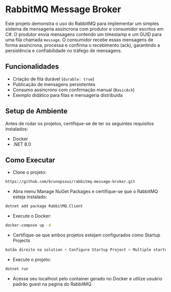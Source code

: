 # RabbitMQ Message Broker

Este projeto demonstra o uso do RabbitMQ para implementar um simples sistema de mensageria assíncrona com produtor e consumidor escritos em C#.
O produtor envia mensagens contendo um timestamp e um GUID para uma fila chamada `message`. O consumidor recebe essas mensagens de forma assíncrona, processa e confirma o recebimento (ack), garantindo a persistência e confiabilidade no tráfego de mensagens.

## Funcionalidades
- Criação de fila durável (`durable: true`)
- Publicação de mensagens persistentes
- Consumo assíncrono com confirmação manual (`BasicAck`)
- Exemplo didático para filas e mensageria distribuída

## Setup de Ambiente 
Antes de rodar os projetos, certifique-se de ter os seguintes requisitos instalados:
- Docker
- .NET 8.0

## Como Executar
- Clone o projeto:
```bash
https://github.com/brunopsouz/rabbitmq-message-broker.git
```
- Abra menu Manage NuGet Packages e certifique-se que o RabbitMQ esteja instalado:
```bash
dotnet add package RabbitMQ.Client
```
- Execute o Docker:
```bash
docker-compose up -d
```
- Certifique-se que ambos projetos estejam configurados como Startup Projects
```bash
botão direito na solution > Configure Startup Project > Multiple startup projects > Ambos com Action: Start
```
- Execute o projeto:
```bash
dotnet run
```
- Acesse seu localhost pelo container gerado no Docker e utilize usuário padrão guest na pagina do RabbitMQ.

